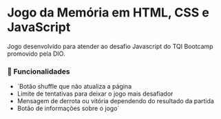 <h1>Jogo da Memória em HTML, CSS e JavaScript</h1>

Jogo desenvolvido para atender ao desafio Javascript do TQI Bootcamp promovido pela DIO.  

### :hammer: Funcionalidades
- `Botão shuffle que não atualiza a página
- Limite de tentativas para deixar o jogo mais desafiador
- Mensagem de derrota ou vitória dependendo do resultado da partida
- Botão de informações sobre o jogo`
